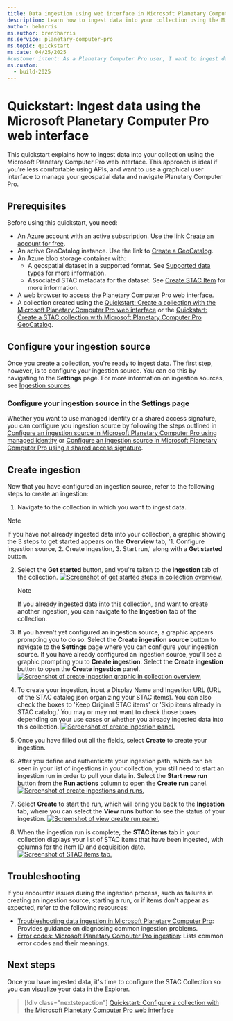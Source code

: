 ```yaml
---
title: Data ingestion using web interface in Microsoft Planetary Computer Pro
description: Learn how to ingest data into your collection using the Microsoft Planetary Computer Pro web interface. 
author: beharris
ms.author: brentharris
ms.service: planetary-computer-pro
ms.topic: quickstart
ms.date: 04/25/2025
#customer intent: As a Planetary Computer Pro user, I want to ingest data into my collection using the web interface so that I can manage my geospatial assets.
ms.custom:
  - build-2025
---
```


# Quickstart: Ingest data using the Microsoft Planetary Computer Pro web interface

This quickstart explains how to ingest data into your collection using the Microsoft Planetary Computer Pro web interface. This approach is ideal if you're less comfortable using APIs, and want to use a graphical user interface to manage your geospatial data and navigate Planetary Computer Pro.

## Prerequisites

Before using this quickstart, you need:

- An Azure account with an active subscription. Use the link [Create an account for free](https://azure.microsoft.com/pricing/purchase-options/azure-account?cid=msft_learn).
- An active GeoCatalog instance. Use the link to [Create a GeoCatalog](./deploy-geocatalog-resource.md).
- An Azure blob storage container with:
  - A geospatial dataset in a supported format. See [Supported data types](./supported-data-types.md) for more information.
  - Associated STAC metadata for the dataset. See [Create STAC Item](./create-stac-item.md) for more information.
- A web browser to access the Planetary Computer Pro web interface.
- A collection created using the [Quickstart: Create a collection with the Microsoft Planetary Computer Pro web interface](./create-collection-web-interface.md) or the [Quickstart: Create a STAC collection with Microsoft Planetary Computer Pro GeoCatalog](./create-stac-collection.md).

## Configure your ingestion source

Once you create a collection, you're ready to ingest data. The first step, however, is to configure your ingestion source. You can do this by navigating to the **Settings** page. For more information on ingestion sources, see [Ingestion sources](./ingestion-source.md).

### Configure your ingestion source in the **Settings** page

Whether you want to use managed identity or a shared access signature, you can  configure you ingestion source by following the steps outlined in [Configure an ingestion source in Microsoft Planetary Computer Pro using managed identity](./set-up-ingestion-credentials-managed-identity.md) or [Configure an ingestion source in Microsoft Planetary Computer Pro using a shared access signature](./set-up-ingestion-credentials-sas-tokens.md). 

## Create ingestion

Now that you have configured an ingestion source, refer to the following steps to create an ingestion:

1. Navigate to the collection in which you want to ingest data. 

> [!NOTE] 
> If you have not already ingested data into your collection, a graphic showing the 3 steps to get started appears on the **Overview** tab, '1. Configure ingestion source, 2. Create ingestion, 3. Start run,' along with a **Get started** button.

2. Select the **Get started** button, and you're taken to the **Ingestion** tab of the collection.
    [ ![Screenshot of get started steps in collection overview.](./media/get-started-steps.jpeg) ](./media/get-started-steps.jpeg#lightbox) 

    > [!NOTE]
    > If you already ingested data into this collection, and want to create another ingestion, you can navigate to the **Ingestion** tab of the collection.

3. If you haven't yet configured an ingestion source, a graphic appears prompting you to do so. Select the **Create ingestion source** button to navigate to the **Settings** page where you can configure your ingestion source. If you have already configured an ingestion source, you'll see a graphic prompting you to **Create ingestion**. Select the **Create ingestion** button to open the **Create ingestion** panel.
    [ ![Screenshot of create ingestion graphic in collection overview.](./media/create-ingestion-graphic.jpeg) ](./media/create-ingestion-graphic.jpeg#lightbox)

4. To create your ingestion, input a Display Name and Ingestion URL (URL of the STAC catalog json organizing your STAC items). You can also check the boxes to 'Keep Original STAC items' or 'Skip items already in STAC catalog.' You may or may not want to check those boxes depending on your use cases or whether you already ingested data into this collection.
    [ ![Screenshot of create ingestion panel.](./media/create-ingestion-panel.jpeg) ](./media/create-ingestion-panel.jpeg#lightbox)

5. Once you have filled out all the fields, select **Create** to create your ingestion.

6. After you define and authenticate your ingestion path, which can be seen in your list of ingestions in your collection, you still need to start an ingestion run in order to pull your data in. Select the **Start new run** button from the **Run actions** column to open the **Create run** panel.
    [ ![Screenshot of create ingestions and runs.](./media/start-view-runs.jpeg) ](./media/start-view-runs.jpeg#lightbox)

7. Select **Create** to start the run, which will bring you back to the **Ingestion** tab, where you can select the **View runs** button to see the status of your ingestion. 
    [ ![Screenshot of view create run panel.](./media/create-run.jpeg) ](./media/create-run.jpeg#lightbox)

8. When the ingestion run is complete, the **STAC items** tab in your collection displays your list of STAC items that have been ingested, with columns for the item ID and acquisition date. 
    [ ![Screenshot of STAC items tab.](./media/stac-items.jpeg) ](./media/stac-items.jpeg#lightbox)

## Troubleshooting

If you encounter issues during the ingestion process, such as failures in creating an ingestion source, starting a run, or if items don't appear as expected, refer to the following resources:

- [Troubleshooting data ingestion in Microsoft Planetary Computer Pro](./troubleshooting-ingestion.md): Provides guidance on diagnosing common ingestion problems.
- [Error codes: Microsoft Planetary Computer Pro ingestion](./error-codes-ingestion.md): Lists common error codes and their meanings.

## Next steps

Once you have ingested data, it's time to configure the STAC Collection so you can visualize your data in the Explorer. 

> [!div class="nextstepaction"]
> [Quickstart: Configure a collection with the Microsoft Planetary Computer Pro web interface](./configure-collection-web-interface.md)
